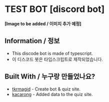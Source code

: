 # TEST BOT [discord bot]

**[Image to be added / 이미지 추가 예정]**  


## Information / 정보

 * This discode bot is made of typescript.
 * 이 디스코드 봇은 타입스크립트로 제작되었습니다.

## Built With / 누구랑 만들었나요?

* [tkrmagid](https://github.com/asd10384) - Create bot & quiz site.
* [kacarong](https://github.com/kacarong) - Added data to the quiz site.

